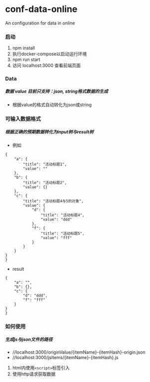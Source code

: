 # conf-data-online
An configuration for data in online

### 启动
1. npm install
2. 执行docker-compose以启动运行环境
3. npm run start
4. 访问 localhost:3000 查看前端页面

### Data
##### 数据 value 目前只支持：json, string格式数据的生成
* 根据value的格式自动转化为json或string

### 可输入数据格式
##### 根据正确的预期数据转化为input树与result树
* 例如
```json{
{
    "a": {
        "title": "活动标题1",
        "value": ""
    },
    "b": {
        "title": "活动标题2",
        "value": {}
    },
    "c": {
        "title": "活动标题4与5的对象",
        "value": {
            "d": {
                "title": "活动标题4",
                "value": "ddd"
            },
            "f": {
                "title": "活动标题5",
                "value": "fff"
            }
        }
    }
}
}
```
* result
```json{
{
    "a": "",
    "b": {},
    "c": {
        "d": "ddd",
        "f": "fff"
    }
}
}
```

### 如何使用
##### 生成js与json文件的路径
* //localhost:3000/originValue/{itemName}-{itemHash}-origin.json
* //localhost:3000/jsItems/{itemName}-{itemHash}.js

1. html内使用`<script>`标签引入
2. 使用http请求获取数据